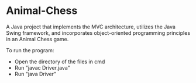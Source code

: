 # Animal-Chess
A Java project that implements the MVC architecture, utilizes the Java Swing framework, and incorporates object-oriented programming principles in an Animal Chess game.

To run the program: 
 - Open the directory of the files in cmd
 - Run "javac Driver.java"
 - Run "java Driver"
